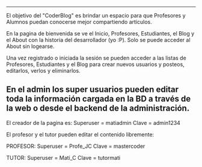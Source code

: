 ------------------------------------
El objetivo del "CoderBlog" es brindar un espacio para que Profesores y Alumnos puedan conocerse mejor compartiendo artículos.

En la pagina de bienvenida se ve el Inicio, Profesores, Estudiantes, el Blog y el About con la historia del desarrollador (yo :P). Solo se puede acceder al About sin logearse. 

Una vez registrado o iniciada la sesión se pueden acceder a las listas de Profesores, Estudiantes y el Blog para crear nuevos usuarios y posteos, editarlos, verlos y eliminarlos. 

En el admin los super usuarios pueden editar toda la información cargada en la BD a través de la web o desde el backend de la administración.
------------------------------------

El creador de la pagina es:
Superuser = matiadmin
Clave = admin1234


El profesor y el tutor pueden editar el contenido libremente:

PROFESOR:
Superuser = Profe_JC
Clave = mastercoder

TUTOR: 
Superuser = Mati_C
Clave = tutormati